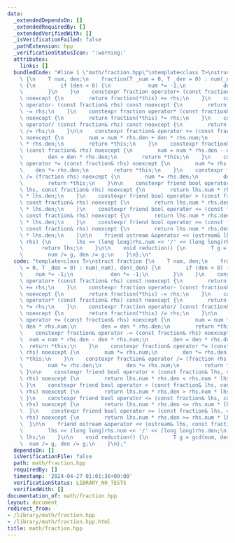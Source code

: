 ```yaml
---
data:
  _extendedDependsOn: []
  _extendedRequiredBy: []
  _extendedVerifiedWith: []
  _isVerificationFailed: false
  _pathExtension: hpp
  _verificationStatusIcon: ':warning:'
  attributes:
    links: []
  bundledCode: "#line 1 \"math/fraction.hpp\"\ntemplate<class T>\nstruct fraction\
    \ {\n    T num, den;\n    fraction(T _num = 0, T _den = 0) : num(_num), den(_den)\
    \ {\n        if (den < 0) {\n            num *= -1;\n            den *= -1;\n\
    \        }\n    }\n    constexpr fraction operator+ (const fraction& rhs) const\
    \ noexcept {\n        return fraction(*this) += rhs;\n    }\n    constexpr fraction\
    \ operator- (const fraction& rhs) const noexcept {\n        return fraction(*this)\
    \ -= rhs;\n    }\n    constexpr fraction operator* (const fraction& rhs) const\
    \ noexcept {\n        return fraction(*this) *= rhs;\n    }\n    constexpr fraction\
    \ operator/ (const fraction& rhs) const noexcept {\n        return fraction(*this)\
    \ /= rhs;\n    }\n\n    constexpr fraction& operator += (const fraction& rhs)\
    \ noexcept {\n        num = num * rhs.den + den * rhs.num;\n        den = den\
    \ * rhs.den;\n        return *this;\n    }\n    constexpr fraction& operator -=\
    \ (const fraction& rhs) noexcept {\n        num = num * rhs.den - den * rhs.num;\n\
    \        den = den * rhs.den;\n        return *this;\n    }\n    constexpr fraction&\
    \ operator *= (const fraction& rhs) noexcept {\n        num *= rhs.num;\n    \
    \    den *= rhs.den;\n        return *this;\n    }\n    constexpr fraction& operator\
    \ /= (fraction rhs) noexcept {\n        num *= rhs.den;\n        den *= rhs.num;\n\
    \        return *this;\n    }\n\n    constexpr friend bool operator < (const fraction&\
    \ lhs, const fraction& rhs) noexcept {\n        return lhs.num * rhs.den < rhs.num\
    \ * lhs.den;\n    }\n    constexpr friend bool operator > (const fraction& lhs,\
    \ const fraction& rhs) noexcept {\n        return lhs.num * rhs.den > rhs.num\
    \ * lhs.den;\n    }\n    constexpr friend bool operator <= (const fraction& lhs,\
    \ const fraction& rhs) noexcept {\n        return lhs.num * rhs.den <= rhs.num\
    \ * lhs.den;\n    }\n    constexpr friend bool operator >= (const fraction& lhs,\
    \ const fraction& rhs) noexcept {\n        return lhs.num * rhs.den >= rhs.num\
    \ * lhs.den;\n    }\n\n    friend ostream &operator << (ostream& lhs, const fraction&\
    \ rhs) {\n        lhs << (long long)rhs.num << '/' << (long long)rhs.den;\n  \
    \      return lhs;\n    }\n\n    void reduction() {\n        T g = gcd(num, den);\n\
    \        num /= g, den /= g;\n    }\n};\n"
  code: "template<class T>\nstruct fraction {\n    T num, den;\n    fraction(T _num\
    \ = 0, T _den = 0) : num(_num), den(_den) {\n        if (den < 0) {\n        \
    \    num *= -1;\n            den *= -1;\n        }\n    }\n    constexpr fraction\
    \ operator+ (const fraction& rhs) const noexcept {\n        return fraction(*this)\
    \ += rhs;\n    }\n    constexpr fraction operator- (const fraction& rhs) const\
    \ noexcept {\n        return fraction(*this) -= rhs;\n    }\n    constexpr fraction\
    \ operator* (const fraction& rhs) const noexcept {\n        return fraction(*this)\
    \ *= rhs;\n    }\n    constexpr fraction operator/ (const fraction& rhs) const\
    \ noexcept {\n        return fraction(*this) /= rhs;\n    }\n\n    constexpr fraction&\
    \ operator += (const fraction& rhs) noexcept {\n        num = num * rhs.den +\
    \ den * rhs.num;\n        den = den * rhs.den;\n        return *this;\n    }\n\
    \    constexpr fraction& operator -= (const fraction& rhs) noexcept {\n      \
    \  num = num * rhs.den - den * rhs.num;\n        den = den * rhs.den;\n      \
    \  return *this;\n    }\n    constexpr fraction& operator *= (const fraction&\
    \ rhs) noexcept {\n        num *= rhs.num;\n        den *= rhs.den;\n        return\
    \ *this;\n    }\n    constexpr fraction& operator /= (fraction rhs) noexcept {\n\
    \        num *= rhs.den;\n        den *= rhs.num;\n        return *this;\n   \
    \ }\n\n    constexpr friend bool operator < (const fraction& lhs, const fraction&\
    \ rhs) noexcept {\n        return lhs.num * rhs.den < rhs.num * lhs.den;\n   \
    \ }\n    constexpr friend bool operator > (const fraction& lhs, const fraction&\
    \ rhs) noexcept {\n        return lhs.num * rhs.den > rhs.num * lhs.den;\n   \
    \ }\n    constexpr friend bool operator <= (const fraction& lhs, const fraction&\
    \ rhs) noexcept {\n        return lhs.num * rhs.den <= rhs.num * lhs.den;\n  \
    \  }\n    constexpr friend bool operator >= (const fraction& lhs, const fraction&\
    \ rhs) noexcept {\n        return lhs.num * rhs.den >= rhs.num * lhs.den;\n  \
    \  }\n\n    friend ostream &operator << (ostream& lhs, const fraction& rhs) {\n\
    \        lhs << (long long)rhs.num << '/' << (long long)rhs.den;\n        return\
    \ lhs;\n    }\n\n    void reduction() {\n        T g = gcd(num, den);\n      \
    \  num /= g, den /= g;\n    }\n};"
  dependsOn: []
  isVerificationFile: false
  path: math/fraction.hpp
  requiredBy: []
  timestamp: '2024-04-27 01:01:36+09:00'
  verificationStatus: LIBRARY_NO_TESTS
  verifiedWith: []
documentation_of: math/fraction.hpp
layout: document
redirect_from:
- /library/math/fraction.hpp
- /library/math/fraction.hpp.html
title: math/fraction.hpp
---
```

